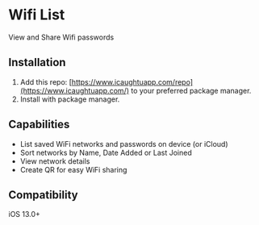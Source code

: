# Wifi List

View and Share Wifi passwords

## Installation

1. Add this repo: [https://www.icaughtuapp.com/repo](https://www.icaughtuapp.com/) to your preferred package manager.
2. Install with package manager.

## Capabilities
- List saved WiFi networks and passwords on device (or iCloud)
- Sort networks by Name, Date Added or Last Joined
- View network details
- Create QR for easy WiFi sharing

## Compatibility
iOS 13.0+
